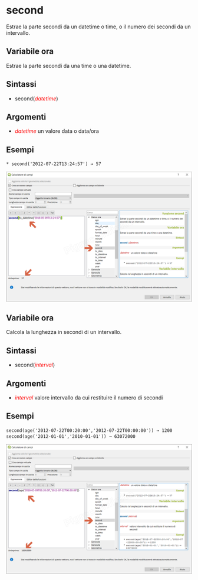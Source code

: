 # second

Estrae la parte secondi da un datetime o time, o il numero dei secondi da un intervallo.

## Variabile ora

Estrae la parte secondi da una time o una datetime.

## Sintassi

* second(_<span style="color:red;">datetime</span>_)

## Argomenti

* _<span style="color:red;">datetime</span>_ un valore data o data/ora

## Esempi
```
* second('2012-07-22T13:24:57') → 57
```

![](../../img/data_e_ora/second1.png)

## Variabile ora

Calcola la lunghezza in secondi di un intervallo.

## Sintassi

* second(_<span style="color:red;">interval</span>_)

## Argomenti

* _<span style="color:red;">interval</span>_ valore intervallo da cui restituire il numero di secondi

## Esempi
```
second(age('2012-07-22T00:20:00','2012-07-22T00:00:00')) → 1200
second(age('2012-01-01','2010-01-01')) → 63072000
```

![](../../img/data_e_ora/second2.png)
